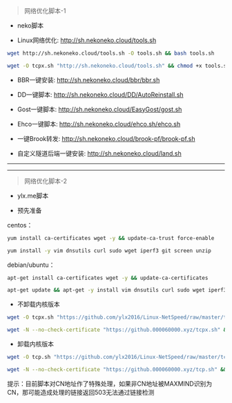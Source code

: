 > 网络优化脚本-1
- neko脚本

- Linux网络优化: http://sh.nekoneko.cloud/tools.sh

```bash
wget http://sh.nekoneko.cloud/tools.sh -O tools.sh && bash tools.sh
```

```bash
wget -O tcpx.sh "http://sh.nekoneko.cloud/tools.sh" && chmod +x tools.sh && bash tools.sh
```

- BBR一键安装: http://sh.nekoneko.cloud/bbr/bbr.sh

- DD一键脚本: http://sh.nekoneko.cloud/DD/AutoReinstall.sh

- Gost一键脚本: http://sh.nekoneko.cloud/EasyGost/gost.sh

- Ehco一键脚本: http://sh.nekoneko.cloud/ehco.sh/ehco.sh

- 一键Brook转发: http://sh.nekoneko.cloud/brook-pf/brook-pf.sh

- 自定义隧道后端一键安装: http://sh.nekoneko.cloud/land.sh

----
----

> 网络优化脚本-2

- ylx.me脚本

- 预先准备

centos：
```bash
yum install ca-certificates wget -y && update-ca-trust force-enable
```

```bash
yum install -y vim dnsutils curl sudo wget iperf3 git screen unzip
```

debian/ubuntu：
```bash
apt-get install ca-certificates wget -y && update-ca-certificates
```

```bash
apt-get update && apt-get -y install vim dnsutils curl sudo wget iperf3 git screen unzip
```

- 不卸载内核版本

```bash
wget -O tcpx.sh "https://github.com/ylx2016/Linux-NetSpeed/raw/master/tcpx.sh" && chmod +x tcpx.sh && ./tcpx.sh
```

```bash
wget -N --no-check-certificate "https://github.000060000.xyz/tcpx.sh" && chmod +x tcpx.sh && ./tcpx.sh
```

- 卸载内核版本

```bash
wget -O tcp.sh "https://github.com/ylx2016/Linux-NetSpeed/raw/master/tcp.sh" && chmod +x tcp.sh && ./tcp.sh 
```

```bash
wget -N --no-check-certificate "https://github.000060000.xyz/tcp.sh" && chmod +x tcp.sh && ./tcp.sh
```

提示：目前脚本对CN地址作了特殊处理，如果非CN地址被MAXMIND识别为CN，那可能造成处理的链接返回503无法通过链接检测